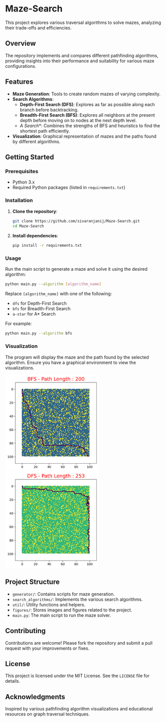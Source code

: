 # Maze-Search

This project explores various traversal algorithms to solve mazes, analyzing their trade-offs and efficiencies.

## Overview

The repository implements and compares different pathfinding algorithms, providing insights into their performance and suitability for various maze configurations.

## Features

- **Maze Generation**: Tools to create random mazes of varying complexity.
- **Search Algorithms**:
  - **Depth-First Search (DFS)**: Explores as far as possible along each branch before backtracking.
  - **Breadth-First Search (BFS)**: Explores all neighbors at the present depth before moving on to nodes at the next depth level.
  - **A* Search**: Combines the strengths of BFS and heuristics to find the shortest path efficiently.
- **Visualization**: Graphical representation of mazes and the paths found by different algorithms.

## Getting Started

### Prerequisites

- Python 3.x
- Required Python packages (listed in `requirements.txt`)

### Installation

1. **Clone the repository**:
   ```bash
   git clone https://github.com/sivaranjanij/Maze-Search.git
   cd Maze-Search
   ```

2. **Install dependencies**:
   ```bash
   pip install -r requirements.txt
   ```

### Usage

Run the main script to generate a maze and solve it using the desired algorithm:

```bash
python main.py --algorithm [algorithm_name]
```

Replace `[algorithm_name]` with one of the following:

- `dfs` for Depth-First Search
- `bfs` for Breadth-First Search
- `a-star` for A* Search

For example:

```bash
python main.py --algorithm bfs
```

### Visualization

The program will display the maze and the path found by the selected algorithm. Ensure you have a graphical environment to view the visualizations.

<img src="figures/bfs-maze.png" width="300" />  <img src="figures/dfs-maze.png" width="300" />



## Project Structure

- `generator/`: Contains scripts for maze generation.
- `search_algorithms/`: Implements the various search algorithms.
- `util/`: Utility functions and helpers.
- `figures/`: Stores images and figures related to the project.
- `main.py`: The main script to run the maze solver.

## Contributing

Contributions are welcome! Please fork the repository and submit a pull request with your improvements or fixes.

## License

This project is licensed under the MIT License. See the `LICENSE` file for details.

## Acknowledgments

Inspired by various pathfinding algorithm visualizations and educational resources on graph traversal techniques.
